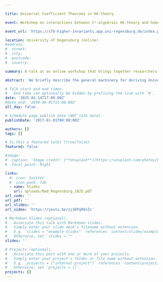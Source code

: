 ```yaml
---

title: Universal Coefficient Theorems in KK-theory

event: Workshop on interactions between C*-algebraic KK-theory and homotopy theory

event_url: 'https://sfb-higher-invariants.app.uni-regensburg.de/index.php?title=Interactions_between_homotopy_theory_and_CAlgebraic_KTheory'

location: University of Regensburg (online)
#address:
#  street: 
#  city: 
#  postcode: 
#  country: 

summary: A talk at an online workshop that brings together researchers and students with backgrounds in either C*-algebraic KK-theory or homotopy theory to learn about the growing interactions between the two fields. 

abstract: 'We briefly describe the general machinery for deriving Universal Coefficient Theorems in different categories of Kasparov`s KK-theory. We go on to consider the KK-category of finite group actions that are equivalent to one on a Type I C*-algebra; we explain how after localising at the group order, we can specialize to the appropriate Universal Coefficient Theorem. The talk follows a joint work with Ralf Meyer.'

# Talk start and end times.
#   End time can optionally be hidden by prefixing the line with `#`.
date: '2025-01-14T17:00:00Z'
#date_end: '2030-06-01T15:00:00Z'
all_day: false

# Schedule page publish date (NOT talk date).
publishDate: '2017-01-01T00:00:00Z'

authors: []
tags: []

# Is this a featured talk? (true/false)
featured: false

#image:
#  caption: 'Image credit: [**Unsplash**](https://unsplash.com/photos/bzdhc5b3Bxs)'
#  focal_point: Right

links:
  #- icon: twitter
  #  icon_pack: fab
  - name: Slides
    url: uploads/Nad_Regensburg_2025.pdf
url_code: ''
url_pdf: ''
url_slides: ''
url_video: 'https://youtu.be/zj36PqR8sZc'

# Markdown Slides (optional).
#   Associate this talk with Markdown slides.
#   Simply enter your slide deck's filename without extension.
#   E.g. `slides = "example-slides"` references `content/slides/example-slides.md`.
#   Otherwise, set `slides = ""`.
slides: ''

# Projects (optional).
#   Associate this post with one or more of your projects.
#   Simply enter your project's folder or file name without extension.
#   E.g. `projects = ["internal-project"]` references `content/project/deep-learning/index.md`.
#   Otherwise, set `projects = []`.
projects: []
---
```


